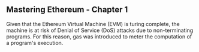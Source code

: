 ## Mastering Ethereum - Chapter 1

Given that the Ethereum Virtual Machine (EVM) is turing complete, the machine is at risk of Denial of Service (DoS) attacks due to non-terminating programs. For this reason, gas was introduced to meter the computation of a program's execution.
